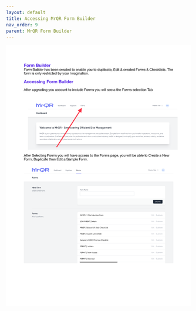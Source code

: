 ```yaml
---
layout: default
title: Accessing MrQR Form Builder
nav_order: 9
parent: MrQR Form Builder
---
```

![MrQR Form Builder](/assets/images/MrQR%20Forms_Page_1.png "Page 1")
